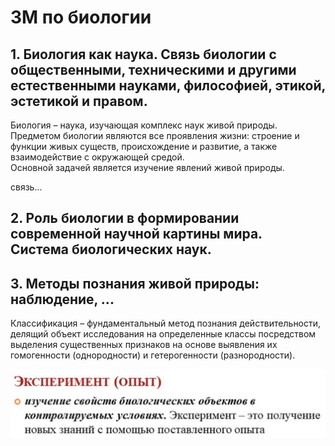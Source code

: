 # ЗМ по биологии



## **1. Биология как наука. Связь биологии с общественными, техническими и другими естественными науками, философией, этикой, эстетикой и правом.**

Биология – наука, изучающая комплекс наук живой природы.<br>
Предметом биологии являются все проявления жизни: строение и функции живых существ, происхождение и развитие, а также взаимодействие с окружающей средой. <br>
Основной задачей является изучение явлений живой природы. <br>

связь...


## **2. Роль биологии в формировании современной научной картины мира. <br> Система биологических наук.**




## **3. Методы познания живой природы: наблюдение, ...**

Классификация – фундаментальный метод познания действительности, делящий объект исследования на определенные классы посредством выделения существенных признаков на основе выявления их гомогенности (однородности) и гетерогенности (разнородности).

![image](Pictures/Эксперимент.jpg)
